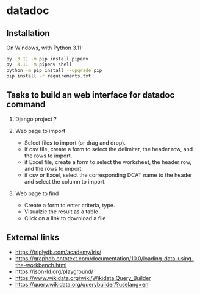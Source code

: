 datadoc
=======

Installation
------------

On Windows, with Python 3.11:

```sh
py -3.11 -m pip install pipenv
py -3.11 -m pipenv shell
python -m pip install --upgrade pip
pip install -r requirements.txt
```

Tasks to build an web interface for datadoc command
---------------------------------------------------

1. Django project ?
2. Web page to import

    - Select files to import (or drag and drop).-
    - if csv file, create a form to select the delimiter, the header row, and
       the rows to import.
    - if Excel file, create a form to select the worksheet, the header row, and
       the rows to import.
    - if csv or Excel, select the corresponding DCAT name to the header and
      select the column to import.

3. Web page to find

    - Create a form to enter criteria, type.
    - Visualzie the result as a table
    - Click on a link to download a file

External links
--------------

 - https://triplydb.com/academy/iris/
 - https://graphdb.ontotext.com/documentation/10.0/loading-data-using-the-workbench.html
 - https://json-ld.org/playground/
 - https://www.wikidata.org/wiki/Wikidata:Query_Builder
 - https://query.wikidata.org/querybuilder/?uselang=en


